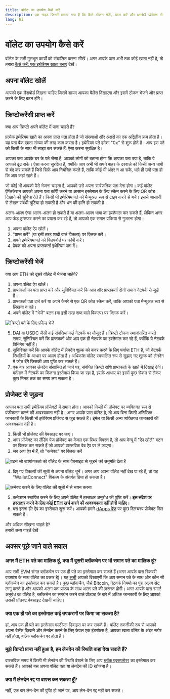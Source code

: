 ```yaml
---
title: वॉलेट का उपयोग कैसे करें
description: एक गाइड जिसमें बताया गया है कि कैसे टोकन भेजें, प्राप्त करें और web3 प्रोजेक्ट से जुड़ें।
lang: hi
---
```


# वॉलेट का उपयोग कैसे करें

वॉलेट के सभी मूलभूत कार्यों को संचालित करना सीखें। अगर आपके पास अभी तक कोई खाता नहीं है, तो हमारा [कैसे करें: एक इथेरियम खाता बनाएं](/guides/how-to-create-an-ethereum-account/) देखें।

## अपना वॉलेट खोलें

आपको एक डैशबोर्ड दिखना चाहिए जिसमें शायद आपका बैलेंस दिखाएगा और इसमें टोकन भेजने और प्राप्त करने के लिए बटन होंगे।

## क्रिप्टोकरेंसी प्राप्त करें

क्या आप क्रिप्टो अपने वॉलेट में पाना चाहते हैं?

प्रत्येक इथेरियम खाते का अपना प्राप्त पता होता है जो संख्याओं और अक्षरों का एक अद्वितीय क्रम होता है। यह पता बैंक खाता संख्या की तरह काम करता है। इथेरियम पते हमेशा "0x" से शुरू होते हैं। आप इस पते को किसी के साथ भी साझा कर सकते हैं: ऐसा करना सुरक्षित है।

आपका पता आपके घर के पते जैसा है: आपको लोगों को बताना होगा कि आपका पता क्या है, ताकि वे आपको ढूंढ सकें। ऐसा करना सुरक्षित है, क्योंकि आप अभी भी अपने बाहर के दरवाज़े को किसी अन्य चाबी से बंद कर सकते हैं जिसे सिर्फ़ आप नियंत्रित करते हैं, ताकि कोई भी अंदर न आ सके, भले ही उन्हें पता हो कि आप कहां रहते हैं।

जो कोई भी आपको पैसे भेजना चाहता है, आपको उसे अपना सार्वजनिक पता देना होगा। कई वॉलेट ऐप्लिकेशन आपको अपना पता कॉपी करने या आसान इस्तेमाल के लिए स्कैन करने के लिए QR कोड दिखाने की सुविधा देते हैं। किसी भी इथेरियम पते को मैन्युअल रूप से टाइप करने से बचें। इससे आसानी से लेखन संबंधी त्रुटियां हो सकती हैं और धन की हानि हो सकती है।

अलग-अलग ऐप्स अलग-अलग हो सकते हैं या अलग-अलग भाषा का इस्तेमाल कर सकते हैं, लेकिन अगर आप फंड ट्रांसफर करने का प्रयास कर रहे हैं, तो आपको एक समान प्रक्रिया से गुजरना होगा।

1. अपना वॉलेट ऐप खोलें।
2. "प्राप्त करें" (या इसी तरह शब्दों वाले विकल्प) पर क्लिक करें।
3. अपने इथेरियम पते को क्लिपबोर्ड पर कॉपी करें।
4. प्रेषक को अपना प्राप्तकर्ता इथेरियम पता दें।

## क्रिप्टोकरेंसी भेजें

क्या आप ETH को दूसरे वॉलेट में भेजना चाहेंगे?

1. अपना वॉलेट ऐप खोलें।
2. प्राप्तकर्ता का पता प्राप्त करें और सुनिश्चित करें कि आप और प्राप्तकर्ता दोनों समान नेटवर्क से जुड़े हैं।
3. प्राप्तकर्ता पता दर्ज करें या अपने कैमरे से एक QR कोड स्कैन करें, ताकि आपको पता मैन्युअल रूप से लिखना न पड़े।
4. अपने वॉलेट में "भेजें" बटन (या इसी तरह शब्द वाले विकल्प) पर क्लिक करें।

![क्रिप्टो पते के लिए फ़ील्ड भेजें](./send.png)
<br/>

5. DAI या USDC जैसी कई संपत्तियां कई नेटवर्क पर मौजूद हैं। क्रिप्टो टोकन स्थानांतरित करते समय, सुनिश्चित करें कि प्राप्तकर्ता और आप एक ही नेटवर्क का इस्तेमाल कर रहे हैं, क्योंकि ये नेटवर्क विनिमेय नहीं हैं।
6. सुनिश्चित करें कि आपके वॉलेट में लेनदेन शुल्क को कवर करने के लिए पर्याप्त ETH है, जो नेटवर्क स्थितियों के आधार पर अलग होता है। अधिकांश वॉलेट स्वचालित रूप से सुझाए गए शुल्क को लेनदेन में जोड़ देंगे जिसकी आप पुष्टि कर सकते हैं।
7. एक बार आपका लेनदेन संसाधित हो जाने पर, संबंधित क्रिप्टो राशि प्राप्तकर्ता के खाते में दिखाई देगी। वर्तमान में नेटवर्क का कितना इस्तेमाल किया जा रहा है, इसके आधार पर इसमें कुछ सेकंड से लेकर कुछ मिनट तक का समय लग सकता है।

## प्रोजेक्ट से जुड़ना

आपका पता सभी इथेरियम प्रॉजेक्टों में समान होगा। आपको किसी भी प्रॉजेक्ट पर व्यक्तिगत रूप से पंजीकरण करने की आवश्यकता नहीं है। अगर आपके पास वॉलेट है, तो आप बिना किसी अतिरिक्त जानकारी के किसी भी इथेरियम प्रॉजेक्ट से जुड़ सकते हैं। ईमेल या किसी अन्य व्यक्तिगत जानकारी की आवश्यकता नहीं है।

1. किसी भी प्रोजेक्ट की वेबसाइट पर जाएं।
2. अगर प्रॉजेक्ट का लैंडिंग पेज प्रॉजेक्ट का केवल एक स्थिर विवरण है, तो आप मेन्यू में "ऐप खोलें" बटन पर क्लिक कर सकते हैं जो आपको वास्तविक वेब ऐप पर ले जाएगा।
3. जब आप ऐप में हैं, तो "कनेक्ट" पर क्लिक करें

![बटन जो उपयोगकर्ता को वॉलेट के साथ वेबसाइट से जुड़ने की अनुमति देता है](./connect1.png)

4. दिए गए विकल्पों की सूची से अपना वॉलेट चुनें। अगर आप अपना वॉलेट नहीं देख पा रहे हैं, तो यह "WalletConnect" विकल्प के अंतर्गत छिपा हो सकता है।

![कनेक्ट करने के लिए वॉलेट की सूची में से चयन करना](./connect2.png)

5. कनेक्शन स्थापित करने के लिए अपने वॉलेट में हस्ताक्षर अनुरोध की पुष्टि करें। **इस संदेश पर हस्ताक्षर करने के लिए कोई ETH खर्च करने की आवश्यकता नहीं होनी चाहिए**।
6. बस इतना ही! ऐप का इस्तेमाल शुरू करें। आपको हमारे [dApps पेज](/dapps/#explore) पर कुछ दिलचस्प प्रोजेक्ट मिल सकते हैं। <br />

<Alert className="justify-between">
  <AlertEmoji text=":eyes:" />
  <div>और अधिक सीखना चाहते है?</div>
  <ButtonLink href="/guides/">
    हमारी अन्य गाइडें देखें
  </ButtonLink>
</Alert>

## अक्सर पूछे जाने वाले सवाल

### अगर मैं ETH पते का मालिक हूं, क्या मैं दूसरी ब्लॉकचेन पर भी समान पते का मालिक हूं?

आप सभी EVM संगत ब्लॉकचेन पर एक ही पते का इस्तेमाल कर सकते हैं (अगर आपके पास रिकवरी वाक्यांश के साथ वॉलेट का प्रकार है)। यह [सूची](https://chainlist.org/) आपको दिखाएगी कि आप समान पते के साथ और कौन सी ब्लॉकचेन का इस्तेमाल कर सकते है। कुछ ब्लॉकचैन, जैसे Bitcoin, नेटवर्क नियमो का पूरा अलग सेट लागू करते है और आपको अलग पता प्रारूप के साथ अलग पते की ज़रूरत होगी। अगर आपके पास स्मार्ट अनुबंध का वॉलेट है, ब्लॉकचेन का समर्थन करने वाले प्रॉडक्ट के बारे में अधिक जानकारी के लिए आपको उसकी प्रॉडक्ट वेबसाइट देखनी चाहिए।

### क्या एक ही पते का इस्तेमाल कई उपकरणों पर किया जा सकता है?

हां, आप एक ही पते का इस्तेमाल मल्टीपल डिवाइस पर कर सकते हैं। वॉलेट तकनीकी रूप से आपको अपना बैलेंस दिखाने और लेनदेन करने के लिए केवल एक इंटरफ़ेस है, आपका खाता वॉलेट के अंदर स्टोर नहीं होता, बल्कि ब्लॉकचेन पर होता है।

### मुझे क्रिप्टो प्राप्त नहीं हुआ है, हम लेनदेन की स्थिति कहां देख सकते हैं?

वास्तविक समय में किसी भी लेनदेन की स्थिति देखने के लिए आप [ब्लॉक एक्सप्लोरर](/developers/docs/data-and-analytics/block-explorers/) का इस्तेमाल कर सकते हैं। आपको बस अपना वॉलेट पता या लेनदेन की ID खोजना है।

### क्या मैं लेनदेन रद्द या वापस कर सकता हूँ?

नहीं, एक बार लेन-देन की पुष्टि हो जाने पर, आप लेन-देन रद्द नहीं कर सकते।
